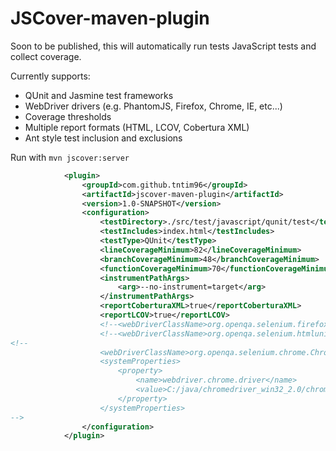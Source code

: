 JSCover-maven-plugin
================================

Soon to be published, this will automatically run tests JavaScript tests and collect coverage.

Currently supports:
* QUnit and Jasmine test frameworks
* WebDriver drivers (e.g. PhantomJS, Firefox, Chrome, IE, etc...)
* Coverage thresholds
* Multiple report formats (HTML, LCOV, Cobertura XML)
* Ant style test inclusion and exclusions

Run with `mvn jscover:server`

```XML
            <plugin>
                <groupId>com.github.tntim96</groupId>
                <artifactId>jscover-maven-plugin</artifactId>
                <version>1.0-SNAPSHOT</version>
                <configuration>
                    <testDirectory>./src/test/javascript/qunit/test</testDirectory>
                    <testIncludes>index.html</testIncludes>
                    <testType>QUnit</testType>
                    <lineCoverageMinimum>82</lineCoverageMinimum>
                    <branchCoverageMinimum>48</branchCoverageMinimum>
                    <functionCoverageMinimum>70</functionCoverageMinimum>
                    <instrumentPathArgs>
                        <arg>--no-instrument=target</arg>
                    </instrumentPathArgs>
                    <reportCoberturaXML>true</reportCoberturaXML>
                    <reportLCOV>true</reportLCOV>
                    <!--<webDriverClassName>org.openqa.selenium.firefox.FirefoxDriver</webDriverClassName>-->
                    <!--<webDriverClassName>org.openqa.selenium.htmlunit.HtmlUnitDriver</webDriverClassName>-->
<!--
                    <webDriverClassName>org.openqa.selenium.chrome.ChromeDriver</webDriverClassName>
                    <systemProperties>
                        <property>
                            <name>webdriver.chrome.driver</name>
                            <value>C:/java/chromedriver_win32_2.0/chromedriver.exe</value>
                        </property>
                    </systemProperties>
-->
                </configuration>
            </plugin>
```